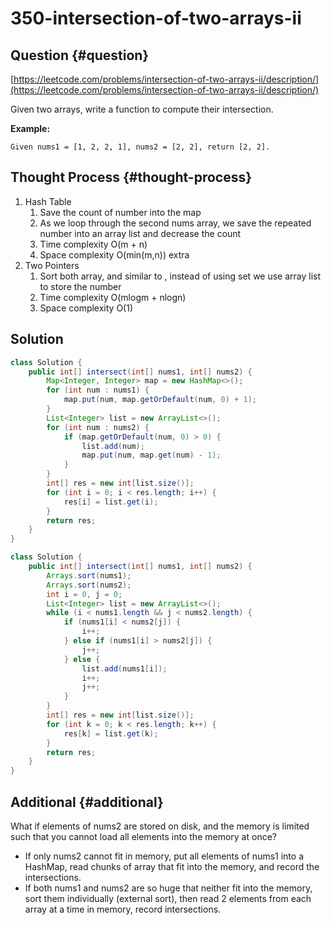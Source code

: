# 350-intersection-of-two-arrays-ii

## Question {#question}

[https://leetcode.com/problems/intersection-of-two-arrays-ii/description/](https://leetcode.com/problems/intersection-of-two-arrays-ii/description/)

Given two arrays, write a function to compute their intersection.

**Example:**

```text
Given nums1 = [1, 2, 2, 1], nums2 = [2, 2], return [2, 2].
```

## Thought Process {#thought-process}

1. Hash Table
   1. Save the count of number into the map
   2. As we loop through the second nums array, we save the repeated number into an array list and decrease the count
   3. Time complexity O\(m + n\)
   4. Space complexity O\(min\(m,n\)\) extra
2. Two Pointers
   1. Sort both array, and similar to , instead of using set we use array list to store the number
   2. Time complexity O\(mlogm + nlogn\)
   3. Space complexity O\(1\)

## Solution

```java
class Solution {
    public int[] intersect(int[] nums1, int[] nums2) {
        Map<Integer, Integer> map = new HashMap<>();
        for (int num : nums1) {
            map.put(num, map.getOrDefault(num, 0) + 1);
        }
        List<Integer> list = new ArrayList<>();
        for (int num : nums2) {
            if (map.getOrDefault(num, 0) > 0) {
                list.add(num);
                map.put(num, map.get(num) - 1);
            }
        }
        int[] res = new int[list.size()];
        for (int i = 0; i < res.length; i++) {
            res[i] = list.get(i);
        }
        return res;
    }
}
```

```java
class Solution {
    public int[] intersect(int[] nums1, int[] nums2) {
        Arrays.sort(nums1);
        Arrays.sort(nums2);
        int i = 0, j = 0;
        List<Integer> list = new ArrayList<>();
        while (i < nums1.length && j < nums2.length) {
            if (nums1[i] < nums2[j]) {
                i++;
            } else if (nums1[i] > nums2[j]) {
                j++;
            } else {
                list.add(nums1[i]);
                i++;
                j++;
            }
        }
        int[] res = new int[list.size()];
        for (int k = 0; k < res.length; k++) {
            res[k] = list.get(k);
        }
        return res;
    }
}
```

## Additional {#additional}

What if elements of nums2 are stored on disk, and the memory is limited such that you cannot load all elements into the memory at once?

* If only nums2 cannot fit in memory, put all elements of nums1 into a HashMap, read chunks of array that fit into the memory, and record the intersections.
* If both nums1 and nums2 are so huge that neither fit into the memory, sort them individually \(external sort\), then read 2 elements from each array at a time in memory, record intersections.

